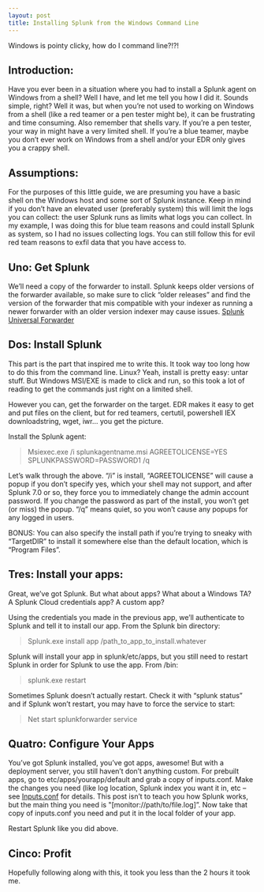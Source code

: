 ```yaml
---
layout: post
title: Installing Splunk from the Windows Command Line
---
```

Windows is pointy clicky, how do I command line?!?!

## Introduction:

Have you ever been in a situation where you had to install a Splunk agent on Windows from a shell?  Well I have, and let me tell you how I did it.  Sounds simple, right? Well it was, but when you’re not used to working on Windows from a shell (like a red teamer or a pen tester might be), it can be frustrating and time consuming.  Also remember that shells vary.  If you’re a pen tester, your way in might have a very limited shell.  If you’re a blue teamer, maybe you don’t ever work on Windows from a shell and/or your EDR only gives you a crappy shell.

## Assumptions:

For the purposes of this little guide, we are presuming you have a basic shell on the Windows host and some sort of Splunk instance.  Keep in mind if you don’t have an elevated user (preferably system) this will limit the logs you can collect: the user Splunk runs as limits what logs you can collect.  In my example, I was doing this for blue team reasons and could install Splunk as system, so I had no issues collecting logs.  You can still follow this for evil red team reasons to exfil data that you have access to.

## Uno: Get Splunk

We’ll need a copy of the forwarder to install.  Splunk keeps older versions of the forwarder available, so make sure to click “older releases” and find the version of the forwarder that mis compatible with your indexer as running a newer forwarder with an older version indexer may cause issues.  [Splunk Universal Forwarder](https://www.splunk.com/en_us/download/universal-forwarder.html)

## Dos: Install Splunk

This part is the part that inspired me to write this.  It took way too long how to do this from the command line.  Linux?  Yeah, install is pretty easy: untar stuff.  But Windows MSI/EXE is made to click and run, so this took a lot of reading to get the commands just right on a limited shell.

However you can, get the forwarder on the target.  EDR makes it easy to get and put files on the client, but for red teamers, certutil, powershell IEX downloadstring, wget, iwr… you get the picture.

Install the Splunk agent: 
> Msiexec.exe /i splunkagentname.msi AGREETOLICENSE=YES SPLUNKPASSWORD=PASSWORD1 /q

Let’s walk through the above.  “/i” is install, “AGREETOLICENSE” will cause a popup if you don’t specify yes, which your shell may not support, and after Splunk 7.0 or so, they force you to immediately change the admin account password.  If you change the password as part of the install, you won’t get (or miss) the popup.  “/q” means quiet, so you won’t cause any popups for any logged in users.

BONUS: You can also specify the install path if you’re trying to sneaky with “TargetDIR” to install it somewhere else than the default location, which is “Program Files”.

## Tres: Install your apps:

Great, we’ve got Splunk.  But what about apps?  What about a Windows TA?  A Splunk Cloud credentials app?  A custom app?

Using the credentials you made in the previous app, we’ll authenticate to Splunk and tell it to install our app.  From the Splunk bin directory:

> Splunk.exe install app /path_to_app_to_install.whatever

Splunk will install your app in splunk/etc/apps, but you still need to restart Splunk in order for Splunk to use the app.  From /bin:

> splunk.exe restart

Sometimes Splunk doesn’t actually restart.  Check it with “splunk status” and if Splunk won’t restart, you may have to force the service to start:

> Net start splunkforwarder service

## Quatro: Configure Your Apps

You’ve got Splunk installed, you’ve got apps, awesome!  But with a deployment server, you still haven’t don’t anything custom.  For prebuilt apps, go to etc/apps/yourapp/default and grab a copy of inputs.conf.  Make the changes you need (like log location, Splunk index you want it in, etc – see [Inputs.conf](https://docs.splunk.com/Documentation/Splunk/8.0.6/Admin/Inputsconf) for details.  This post isn’t to teach you how Splunk works, but the main thing you need is "[monitor://path/to/file.log]”.  Now take that copy of inputs.conf you need and put it in the local folder of your app.  

Restart Splunk like you did above.

## Cinco: Profit

Hopefully following along with this, it took you less than the 2 hours it took me.   
